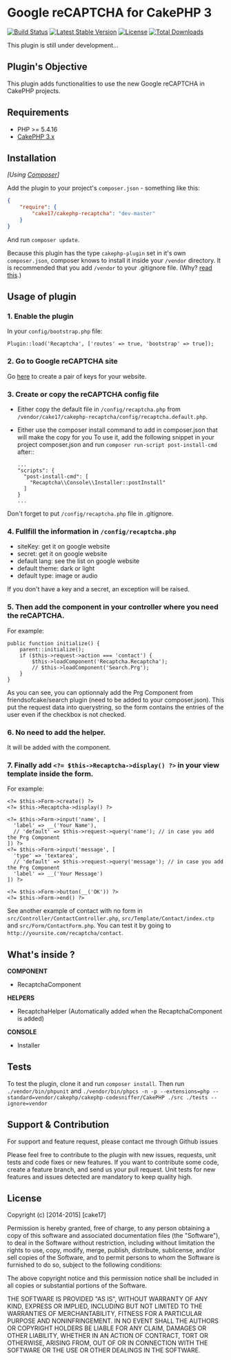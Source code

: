 Google reCAPTCHA for CakePHP 3
==============================

[![Build Status](https://api.travis-ci.org/cake17/cakephp-recaptcha.png?branch=master)](https://travis-ci.org/cake17/cakephp-recaptcha)
[![Latest Stable Version](https://poser.pugx.org/cake17/cakephp-recaptcha/v/stable.png)](https://packagist.org/packages/cake17/cakephp-recaptcha)
[![License](https://poser.pugx.org/cake17/cakephp-recaptcha/license.png)](https://packagist.org/packages/cake17/cakephp-recaptcha)
[![Total Downloads](https://poser.pugx.org/cake17/cakephp-recaptcha/d/total.png)](https://packagist.org/packages/cake17/cakephp-recaptcha)

This plugin is still under development...

## Plugin's Objective ##

This plugin adds functionalities to use the new Google reCAPTCHA in CakePHP
projects.

## Requirements ##

- PHP >= 5.4.16
- [CakePHP 3.x](http://book.cakephp.org/3.0/en/index.html)

## Installation ##

_[Using [Composer](http://getcomposer.org/)]_

Add the plugin to your project's `composer.json` - something like this:

```json
{
    "require": {
        "cake17/cakephp-recaptcha": "dev-master"
    }
}
```

And run `composer update`.

Because this plugin has the type `cakephp-plugin` set in it's own
`composer.json`, composer knows to install it inside your `/vendor` directory.
It is recommended that you add `/vendor` to your .gitignore file.
(Why? [read this](http://getcomposer.org/doc/faqs/should-i-commit-the-dependencies-in-my-vendor-directory.md).)

## Usage of plugin ##

### 1. Enable the plugin

In your `config/bootstrap.php` file:

    Plugin::load('Recaptcha', ['routes' => true, 'bootstrap' => true]);

### 2. Go to Google reCAPTCHA site

Go [here](https://www.google.com/recaptcha/intro/index.html) to create a pair
of keys for your website.

### 3. Create or copy the reCAPTCHA config file

- Either copy the default file in `/config/recaptcha.php` from
  `/vendor/cake17/cakephp-recaptcha/config/recaptcha.default.php`.

- Either use the composer install command to add in composer.json that will
  make the copy for you
  To use it, add the following snippet in your project composer.json and run
  `composer run-script post-install-cmd` after::

      ...
      "scripts": {
        "post-install-cmd": [
          "Recaptcha\\Console\\Installer::postInstall"
        ]
      }
      ...

Don't forget to put `/config/recaptcha.php` file in .gitignore.

### 4. Fullfill the information in `/config/recaptcha.php`

- siteKey: get it on google website
- secret: get it on google website
- default lang: see the list on google website
- default theme: dark or light
- default type: image or audio

If you don't have a key and a secret, an exception will be raised.

### 5. Then add the component in your controller where you need the reCAPTCHA.

For example:

    public function initialize() {
        parent::initialize();
        if ($this->request->action === 'contact') {
            $this->loadComponent('Recaptcha.Recaptcha');
            // $this->loadComponent('Search.Prg');
        }
    }

As you can see, you can optionnaly add the Prg Component from
friendsofcake/search plugin (need to be added to your composer.json). This
put the request data into querystring, so the form contains the entries of
the user even if the checkbox is not checked.

### 6. No need to add the helper.

It will be added with the component.

### 7. Finally add `<?= $this->Recaptcha->display() ?>` in your view template inside the form.

For example:

    <?= $this->Form->create() ?>
    <?= $this->Recaptcha->display() ?>

    <?= $this->Form->input('name', [
      'label' => __('Your Name'),
      // 'default' => $this->request->query('name'); // in case you add the Prg Component
    ]) ?>
    <?= $this->Form->input('message', [
      'type' => 'textarea',
      // 'default' => $this->request->query('message'); // in case you add the Prg Component
      'label' => __('Your Message')
    ]) ?>

    <?= $this->Form->button(__('OK')) ?>
    <?= $this->Form->end() ?>

See another example of contact with no form in
`src/Controller/ContactController.php`, `src/Template/Contact/index.ctp` and
`src/Form/ContactForm.php`. You can test it by going to `http://yoursite.com/recaptcha/contact`.

## What's inside ? ##

**COMPONENT**

- RecaptchaComponent

**HELPERS**

- RecaptchaHelper (Automatically added when the RecaptchaComponent is added)

**CONSOLE**

- Installer

## Tests ##

To test the plugin, clone it and run `composer install`. Then run
`./vendor/bin/phpunit` and `./vendor/bin/phpcs -n -p --extensions=php --standard=vendor/cakephp/cakephp-codesniffer/CakePHP ./src ./tests --ignore=vendor`

## Support & Contribution ##

For support and feature request, please contact me through Github issues

Please feel free to contribute to the plugin with new issues, requests, unit
tests and code fixes or new features. If you want to contribute some code,
create a feature branch, and send us your pull request.
Unit tests for new features and issues detected are mandatory to keep quality
high.

## License ##

Copyright (c) [2014-2015] [cake17]

Permission is hereby granted, free of charge, to any person obtaining a copy of
this software and associated documentation files (the "Software"), to deal in
the Software without restriction, including without limitation the rights to
use, copy, modify, merge, publish, distribute, sublicense, and/or sell copies
of the Software, and to permit persons to whom the Software is furnished to do
so, subject to the following conditions:

The above copyright notice and this permission notice shall be included in all
copies or substantial portions of the Software.

THE SOFTWARE IS PROVIDED "AS IS", WITHOUT WARRANTY OF ANY KIND, EXPRESS OR
IMPLIED, INCLUDING BUT NOT LIMITED TO THE WARRANTIES OF MERCHANTABILITY,
FITNESS FOR A PARTICULAR PURPOSE AND NONINFRINGEMENT. IN NO EVENT SHALL THE
AUTHORS OR COPYRIGHT HOLDERS BE LIABLE FOR ANY CLAIM, DAMAGES OR OTHER
LIABILITY, WHETHER IN AN ACTION OF CONTRACT, TORT OR OTHERWISE, ARISING FROM,
OUT OF OR IN CONNECTION WITH THE SOFTWARE OR THE USE OR OTHER DEALINGS IN THE
SOFTWARE.
